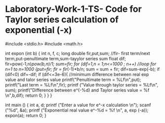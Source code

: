 # Laboratory-Work-1-TS- Code for Taylor series calculation of exponential (-x) 
#include <stdio.h>
#include <math.h>


int expon (int b)
{
   int n, f, c;
   long double fir,put,sum; //fir- first term/next term,put-penultimate term,sum-tayylor series sum
   float dif;
   fir=pow(-1,n)*pow(b,n)/1;
   sum=fir;
   for (dif=1,n = 1;n<=1000 ; n++) //loop for n=1 to n=1000
    {put=fir;
      fir = fir*(-1)*b/n;
      sum = sum + fir;
      dif=sum-exp(-b);
      if (dif<0)
      dif=-dif;
      if (dif<=3e-6){    //minimum difference between real exp value and talor series value
          printf("Penultimate term = %Lf\n",put);
          printf("Last term = %Lf\n",fir);
          printf ("Value through taylor series = %Lf\n", sum);
          printf("Difference between e^(-%d) and Taylor series value = %f \n",b,dif);
          return 0;
      }
       }
}

int
main ()
{
  int a, d;
   printf ("Enter a value for e^-x calculation \n");
 scanf ("%d", &a);
  printf ("Exponential real value e^-%d = %f \n", a, exp (-a));
   expon(a);
   return 0;
}
